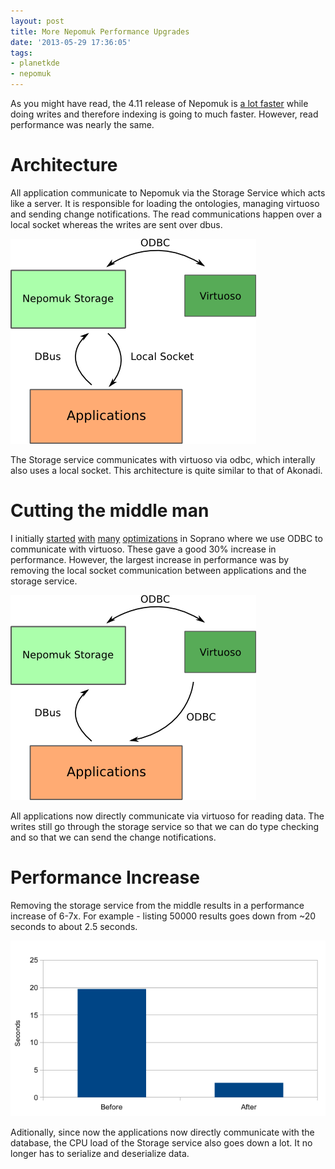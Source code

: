 ```yaml
---
layout: post
title: More Nepomuk Performance Upgrades
date: '2013-05-29 17:36:05'
tags:
- planetkde
- nepomuk
---
```


As you might have read, the 4.11 release of Nepomuk is [a lot faster](http://vhanda.in/blog/2013/04/merging-nepomuk-graphs) while doing writes and therefore indexing is going to much faster. However, read performance was nearly the same.

# Architecture

All application communicate to Nepomuk via the Storage Service which acts like a server. It is responsible for loading the ontologies, managing virtuoso and sending change notifications. The read communications happen over a local socket whereas the writes are sent over dbus.

![Original Architecture](/blog/images/2013/05/29/2013-05-before.png)

The Storage service communicates with virtuoso via odbc, which interally also uses a local socket. This architecture is quite similar to that of Akonadi.

# Cutting the middle man

I initially [started](https://commits.kde.org/soprano/f8747bc9d8fa916907d90b7f2bf84ffba923becb) [with](https://commits.kde.org/soprano/4437f5ab2d4448266e96fae981ba1c248727260c) [many](https://commits.kde.org/soprano/b8fb9056c201ba8ba9645c55d024a4d42b79a20a) [optimizations](https://commits.kde.org/soprano/dda25ad5818ef41832a141267f1b614a8dbc6b99) in Soprano where we use ODBC to communicate with virtuoso. These gave a good 30% increase in performance. However, the largest increase in performance was by removing the local socket communication between applications and the storage service.

![New Architecture](/blog/images/2013/05/29/2013-05-after.png)

All applications now directly communicate via virtuoso for reading data. The writes still go through the storage service so that we can do type checking and so that we can send the change notifications.

# Performance Increase

Removing the storage service from the middle results in a performance increase of 6-7x. For example - listing 50000 results goes down from ~20 seconds to about 2.5 seconds.

![Charts](/blog/images/2013/05/29/2013-05-charts.png)

Aditionally, since now the applications now directly communicate with the database, the CPU load of the Storage service also goes down a lot. It no longer has to serialize and deserialize data. 





